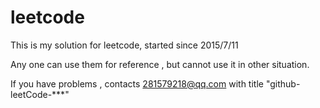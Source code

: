 # leetcode
This is my solution for leetcode, started since 2015/7/11

Any one can use them for reference , but cannot use it in other situation.

If you have problems , contacts 281579218@qq.com with title "github-leetCode-***"